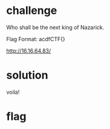 # challenge
Who shall be the next king of Nazarick.

Flag Format: acdfCTF{}

http://16.16.64.83/

# solution

voila!
# flag